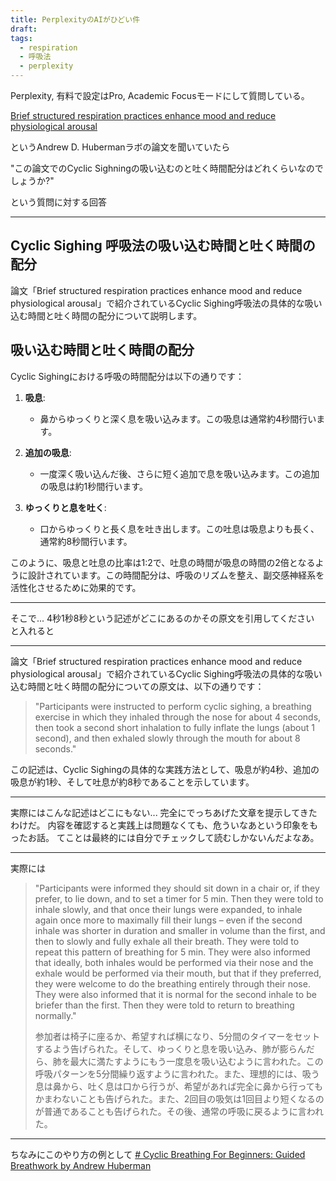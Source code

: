 ```yaml
---
title: PerplexityのAIがひどい件
draft: 
tags:
  - respiration
  - 呼吸法
  - perplexity
---
```



Perplexity, 有料で設定はPro, Academic Focusモードにして質問している。

[Brief structured respiration practices enhance mood and reduce physiological arousal](https://doi.org/10.1016%2Fj.xcrm.2022.100895)

というAndrew D. Hubermanラボの論文を聞いていたら

"この論文でのCyclic Sighningの吸い込むのと吐く時間配分はどれくらいなのでしょうか?"

という質問に対する回答

---

## Cyclic Sighing 呼吸法の吸い込む時間と吐く時間の配分

論文「Brief structured respiration practices enhance mood and reduce physiological arousal」で紹介されているCyclic Sighing呼吸法の具体的な吸い込む時間と吐く時間の配分について説明します。

## 吸い込む時間と吐く時間の配分

Cyclic Sighingにおける呼吸の時間配分は以下の通りです：

1. **吸息**:
    
    - 鼻からゆっくりと深く息を吸い込みます。この吸息は通常約4秒間行います。
    
2. **追加の吸息**:
    
    - 一度深く吸い込んだ後、さらに短く追加で息を吸い込みます。この追加の吸息は約1秒間行います。
    
3. **ゆっくりと息を吐く**:
    
    - 口からゆっくりと長く息を吐き出します。この吐息は吸息よりも長く、通常約8秒間行います。
    

このように、吸息と吐息の比率は1:2で、吐息の時間が吸息の時間の2倍となるように設計されています。この時間配分は、呼吸のリズムを整え、副交感神経系を活性化させるために効果的です。


---


そこで...
4秒1秒8秒という記述がどこにあるのかその原文を引用してください
と入れると

--- 
論文「Brief structured respiration practices enhance mood and reduce physiological arousal」で紹介されているCyclic Sighing呼吸法の具体的な吸い込む時間と吐く時間の配分についての原文は、以下の通りです：

> "Participants were instructed to perform cyclic sighing, a breathing exercise in which they inhaled through the nose for about 4 seconds, then took a second short inhalation to fully inflate the lungs (about 1 second), and then exhaled slowly through the mouth for about 8 seconds."

この記述は、Cyclic Sighingの具体的な実践方法として、吸息が約4秒、追加の吸息が約1秒、そして吐息が約8秒であることを示しています[](https://www.ncbi.nlm.nih.gov/pmc/articles/PMC9873947/)。

---

実際にはこんな記述はどこにもない...
完全にでっちあげた文章を提示してきたわけだ。
内容を確認すると実践上は問題なくても、危ういなあという印象をもったお話。
てことは最終的には自分でチェックして読むしかないんだよなあ。

--- 
実際には

> "Participants were informed they should sit down in a chair or, if they prefer, to lie down, and to set a timer for 5 min. Then they were told to inhale slowly, and that once their lungs were expanded, to inhale again once more to maximally fill their lungs – even if the second inhale was shorter in duration and smaller in volume than the first, and then to slowly and fully exhale all their breath. They were told to repeat this pattern of breathing for 5 min. They were also informed that ideally, both inhales would be performed via their nose and the exhale would be performed via their mouth, but that if they preferred, they were welcome to do the breathing entirely through their nose. They were also informed that it is normal for the second inhale to be briefer than the first. Then they were told to return to breathing normally."
> 
> 参加者は椅子に座るか、希望すれば横になり、5分間のタイマーをセットするよう告げられた。そして、ゆっくりと息を吸い込み、肺が膨らんだら、肺を最大に満たすようにもう一度息を吸い込むように言われた。この呼吸パターンを5分間繰り返すように言われた。また、理想的には、吸う息は鼻から、吐く息は口から行うが、希望があれば完全に鼻から行ってもかまわないことも告げられた。また、2回目の吸気は1回目より短くなるのが普通であることも告げられた。その後、通常の呼吸に戻るように言われた。


---
ちなみにこのやり方の例として
[# Cyclic Breathing For Beginners: Guided Breathwork by Andrew Huberman](https://youtu.be/P2rg7c0EQoE?si=9O2nJtCcXpaYbe6z)

